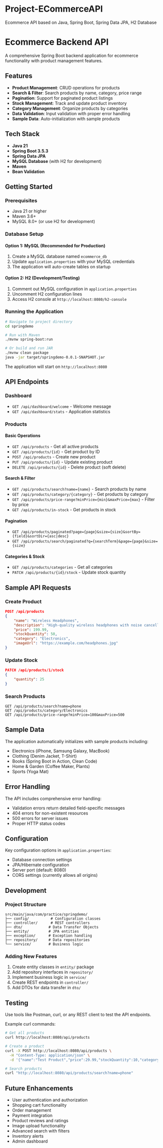 # Project-ECommerceAPI
Ecommerce API based on Java, Spring Boot, Spring Data JPA, H2 Database
# Ecommerce Backend API

A comprehensive Spring Boot backend application for ecommerce functionality with product management features.

## Features

- **Product Management**: CRUD operations for products
- **Search & Filter**: Search products by name, category, price range
- **Pagination**: Support for paginated product listings
- **Stock Management**: Track and update product inventory
- **Category Management**: Organize products by categories
- **Data Validation**: Input validation with proper error handling
- **Sample Data**: Auto-initialization with sample products

## Tech Stack

- **Java 21**
- **Spring Boot 3.5.3**
- **Spring Data JPA**
- **MySQL Database** (with H2 for development)
- **Maven**
- **Bean Validation**

## Getting Started

### Prerequisites

- Java 21 or higher
- Maven 3.6+
- MySQL 8.0+ (or use H2 for development)

### Database Setup

#### Option 1: MySQL (Recommended for Production)
1. Create a MySQL database named `ecommerce_db`
2. Update `application.properties` with your MySQL credentials
3. The application will auto-create tables on startup

#### Option 2: H2 (Development/Testing)
1. Comment out MySQL configuration in `application.properties`
2. Uncomment H2 configuration lines
3. Access H2 console at `http://localhost:8080/h2-console`

### Running the Application

```bash
# Navigate to project directory
cd springdemo

# Run with Maven
./mvnw spring-boot:run

# Or build and run JAR
./mvnw clean package
java -jar target/springdemo-0.0.1-SNAPSHOT.jar
```

The application will start on `http://localhost:8080`

## API Endpoints

### Dashboard
- `GET /api/dashboard/welcome` - Welcome message
- `GET /api/dashboard/stats` - Application statistics

### Products

#### Basic Operations
- `GET /api/products` - Get all active products
- `GET /api/products/{id}` - Get product by ID
- `POST /api/products` - Create new product
- `PUT /api/products/{id}` - Update existing product
- `DELETE /api/products/{id}` - Delete product (soft delete)

#### Search & Filter
- `GET /api/products/search?name={name}` - Search products by name
- `GET /api/products/category/{category}` - Get products by category
- `GET /api/products/price-range?minPrice={min}&maxPrice={max}` - Filter by price
- `GET /api/products/in-stock` - Get products in stock

#### Pagination
- `GET /api/products/paginated?page={page}&size={size}&sortBy={field}&sortDir={asc|desc}`
- `GET /api/products/search/paginated?q={searchTerm}&page={page}&size={size}`

#### Categories & Stock
- `GET /api/products/categories` - Get all categories
- `PATCH /api/products/{id}/stock` - Update stock quantity

## Sample API Requests

### Create Product
```json
POST /api/products
{
    "name": "Wireless Headphones",
    "description": "High-quality wireless headphones with noise cancellation",
    "price": 199.99,
    "stockQuantity": 50,
    "category": "Electronics",
    "imageUrl": "https://example.com/headphones.jpg"
}
```

### Update Stock
```json
PATCH /api/products/1/stock
{
    "quantity": 25
}
```

### Search Products
```
GET /api/products/search?name=phone
GET /api/products/category/Electronics
GET /api/products/price-range?minPrice=100&maxPrice=500
```

## Sample Data

The application automatically initializes with sample products including:
- Electronics (iPhone, Samsung Galaxy, MacBook)
- Clothing (Denim Jacket, T-Shirt)
- Books (Spring Boot in Action, Clean Code)
- Home & Garden (Coffee Maker, Plants)
- Sports (Yoga Mat)

## Error Handling

The API includes comprehensive error handling:
- Validation errors return detailed field-specific messages
- 404 errors for non-existent resources
- 500 errors for server issues
- Proper HTTP status codes

## Configuration

Key configuration options in `application.properties`:
- Database connection settings
- JPA/Hibernate configuration
- Server port (default: 8080)
- CORS settings (currently allows all origins)

## Development

### Project Structure
```
src/main/java/com/practice/springdemo/
├── config/          # Configuration classes
├── controller/      # REST controllers
├── dto/            # Data Transfer Objects
├── entity/         # JPA entities
├── exception/      # Exception handling
├── repository/     # Data repositories
└── service/        # Business logic
```

### Adding New Features
1. Create entity classes in `entity/` package
2. Add repository interfaces in `repository/`
3. Implement business logic in `service/`
4. Create REST endpoints in `controller/`
5. Add DTOs for data transfer in `dto/`

## Testing

Use tools like Postman, curl, or any REST client to test the API endpoints.

Example curl commands:
```bash
# Get all products
curl http://localhost:8080/api/products

# Create a product
curl -X POST http://localhost:8080/api/products \
  -H "Content-Type: application/json" \
  -d '{"name":"Test Product","price":29.99,"stockQuantity":10,"category":"Test"}'

# Search products
curl "http://localhost:8080/api/products/search?name=phone"
```

## Future Enhancements

- User authentication and authorization
- Shopping cart functionality
- Order management
- Payment integration
- Product reviews and ratings
- Image upload functionality
- Advanced search with filters
- Inventory alerts
- Admin dashboard
